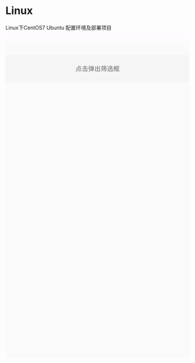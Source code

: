 # Linux
Linux下CentOS7 Ubuntu 配置环境及部署项目
![image](https://github.com/872822645/danxuankuangDemo/blob/master/1.jpg)
